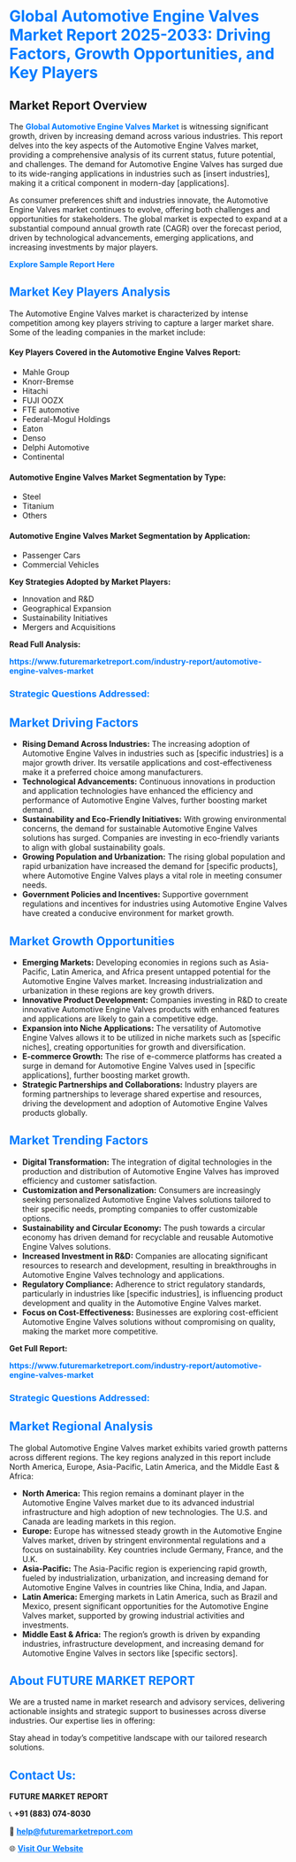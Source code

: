<h1 style="color: #007BFF;">Global Automotive Engine Valves Market Report 2025-2033: Driving Factors, Growth Opportunities, and Key Players</h1>

<section id="overview">
<h2>Market Report Overview</h2>
<p>The <a href="https://www.futuremarketreport.com/industry-report/automotive-engine-valves-market" style="color: #007BFF; text-decoration: none;"><strong>Global Automotive Engine Valves Market</strong></a> is witnessing significant growth, driven by increasing demand across various industries. This report delves into the key aspects of the Automotive Engine Valves market, providing a comprehensive analysis of its current status, future potential, and challenges. The demand for Automotive Engine Valves has surged due to its wide-ranging applications in industries such as [insert industries], making it a critical component in modern-day [applications].</p>
<p>As consumer preferences shift and industries innovate, the Automotive Engine Valves market continues to evolve, offering both challenges and opportunities for stakeholders. The global market is expected to expand at a substantial compound annual growth rate (CAGR) over the forecast period, driven by technological advancements, emerging applications, and increasing investments by major players.</p>
</section>

<section id="overview">
<p><a href="https://www.futuremarketreport.com/request-sample/reportId=56209" style="color: #007BFF; text-decoration: none;"><strong>Explore Sample Report Here</strong></a></p>
</section>

<section id="key-players">
<h2 style="color: #007BFF;">Market Key Players Analysis</h2>
<p>The Automotive Engine Valves market is characterized by intense competition among key players striving to capture a larger market share. Some of the leading companies in the market include:</p>
<h4>Key Players Covered in the Automotive Engine Valves Report:</h4>
<ul><li>Mahle Group</li><li>Knorr-Bremse</li><li>Hitachi</li><li>FUJI OOZX</li><li>FTE automotive</li><li>Federal-Mogul Holdings</li><li>Eaton</li><li>Denso</li><li>Delphi Automotive</li><li>Continental</li></ul>
<h4>Automotive Engine Valves Market Segmentation by Type:</h4>
<ul><li>Steel</li><li>Titanium</li><li>Others</li></ul>

<h4>Automotive Engine Valves Market Segmentation by Application:</h4>
<ul><li>Passenger Cars</li><li>Commercial Vehicles</li></ul>
<p><strong>Key Strategies Adopted by Market Players:</strong></p>
<ul>
<li>Innovation and R&D</li>
<li>Geographical Expansion</li>
<li>Sustainability Initiatives</li>
<li>Mergers and Acquisitions</li>
</ul>
</section>

<section>
<p><strong>Read Full Analysis: </strong></p><a href="https://www.futuremarketreport.com/industry-report/automotive-engine-valves-market" style="color: #007BFF; text-decoration: none;"><strong>https://www.futuremarketreport.com/industry-report/automotive-engine-valves-market</strong></a>
<h3 style="color: #007BFF;">Strategic Questions Addressed:</h3>
</section>

<section id="driving-factors">
<h2 style="color: #007BFF;">Market Driving Factors</h2>
<ul>
<li><strong>Rising Demand Across Industries:</strong> The increasing adoption of Automotive Engine Valves in industries such as [specific industries] is a major growth driver. Its versatile applications and cost-effectiveness make it a preferred choice among manufacturers.</li>
<li><strong>Technological Advancements:</strong> Continuous innovations in production and application technologies have enhanced the efficiency and performance of Automotive Engine Valves, further boosting market demand.</li>
<li><strong>Sustainability and Eco-Friendly Initiatives:</strong> With growing environmental concerns, the demand for sustainable Automotive Engine Valves solutions has surged. Companies are investing in eco-friendly variants to align with global sustainability goals.</li>
<li><strong>Growing Population and Urbanization:</strong> The rising global population and rapid urbanization have increased the demand for [specific products], where Automotive Engine Valves plays a vital role in meeting consumer needs.</li>
<li><strong>Government Policies and Incentives:</strong> Supportive government regulations and incentives for industries using Automotive Engine Valves have created a conducive environment for market growth.</li>
</ul>
</section>

<section id="growth-opportunities">
<h2 style="color: #007BFF;">Market Growth Opportunities</h2>
<ul>
<li><strong>Emerging Markets:</strong> Developing economies in regions such as Asia-Pacific, Latin America, and Africa present untapped potential for the Automotive Engine Valves market. Increasing industrialization and urbanization in these regions are key growth drivers.</li>
<li><strong>Innovative Product Development:</strong> Companies investing in R&D to create innovative Automotive Engine Valves products with enhanced features and applications are likely to gain a competitive edge.</li>
<li><strong>Expansion into Niche Applications:</strong> The versatility of Automotive Engine Valves allows it to be utilized in niche markets such as [specific niches], creating opportunities for growth and diversification.</li>
<li><strong>E-commerce Growth:</strong> The rise of e-commerce platforms has created a surge in demand for Automotive Engine Valves used in [specific applications], further boosting market growth.</li>
<li><strong>Strategic Partnerships and Collaborations:</strong> Industry players are forming partnerships to leverage shared expertise and resources, driving the development and adoption of Automotive Engine Valves products globally.</li>
</ul>
</section>

<section id="trending-factors">
<h2 style="color: #007BFF;">Market Trending Factors</h2>
<ul>
<li><strong>Digital Transformation:</strong> The integration of digital technologies in the production and distribution of Automotive Engine Valves has improved efficiency and customer satisfaction.</li>
<li><strong>Customization and Personalization:</strong> Consumers are increasingly seeking personalized Automotive Engine Valves solutions tailored to their specific needs, prompting companies to offer customizable options.</li>
<li><strong>Sustainability and Circular Economy:</strong> The push towards a circular economy has driven demand for recyclable and reusable Automotive Engine Valves solutions.</li>
<li><strong>Increased Investment in R&D:</strong> Companies are allocating significant resources to research and development, resulting in breakthroughs in Automotive Engine Valves technology and applications.</li>
<li><strong>Regulatory Compliance:</strong> Adherence to strict regulatory standards, particularly in industries like [specific industries], is influencing product development and quality in the Automotive Engine Valves market.</li>
<li><strong>Focus on Cost-Effectiveness:</strong> Businesses are exploring cost-efficient Automotive Engine Valves solutions without compromising on quality, making the market more competitive.</li>
</ul>
</section>

<section>
<p><strong>Get Full Report: </strong></p><a href="https://www.futuremarketreport.com/industry-report/automotive-engine-valves-market" style="color: #007BFF; text-decoration: none;"><strong>https://www.futuremarketreport.com/industry-report/automotive-engine-valves-market</strong></a>
<h3 style="color: #007BFF;">Strategic Questions Addressed:</h3>
</section>


<section id="regional-analysis">
<h2 style="color: #007BFF;">Market Regional Analysis</h2>
<p>The global Automotive Engine Valves market exhibits varied growth patterns across different regions. The key regions analyzed in this report include North America, Europe, Asia-Pacific, Latin America, and the Middle East & Africa:</p>
<ul>
<li><strong>North America:</strong> This region remains a dominant player in the Automotive Engine Valves market due to its advanced industrial infrastructure and high adoption of new technologies. The U.S. and Canada are leading markets in this region.</li>
<li><strong>Europe:</strong> Europe has witnessed steady growth in the Automotive Engine Valves market, driven by stringent environmental regulations and a focus on sustainability. Key countries include Germany, France, and the U.K.</li>
<li><strong>Asia-Pacific:</strong> The Asia-Pacific region is experiencing rapid growth, fueled by industrialization, urbanization, and increasing demand for Automotive Engine Valves in countries like China, India, and Japan.</li>
<li><strong>Latin America:</strong> Emerging markets in Latin America, such as Brazil and Mexico, present significant opportunities for the Automotive Engine Valves market, supported by growing industrial activities and investments.</li>
<li><strong>Middle East & Africa:</strong> The region’s growth is driven by expanding industries, infrastructure development, and increasing demand for Automotive Engine Valves in sectors like [specific sectors].</li>
</ul>
</section>

<footer>
<h2 style="color: #007BFF;">About FUTURE MARKET REPORT</h2>
<p>We are a trusted name in market research and advisory services, delivering actionable insights and strategic support to businesses across diverse industries. Our expertise lies in offering:</p>

<p>Stay ahead in today’s competitive landscape with our tailored research solutions.</p>

<h2 style="color: #007BFF;">Contact Us:</h2>
<p><strong>FUTURE MARKET REPORT</strong></p>
<p>📞 <strong>+91 (883) 074-8030</strong></p>
<p>📧 <strong><a href="mailto:help@futuremarketreport.com" style="color: #007BFF;">help@futuremarketreport.com</a></strong></p>
<p>🌐 <strong><a href="https://www.futuremarketreport.com/" style="color: #007BFF;">Visit Our Website</a></strong></p>
</footer>